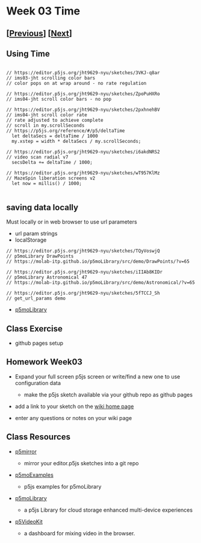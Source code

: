 # Week 03 Time

## [[Previous](./02_code.md)] [[Next](./04_video.md)]

## Using Time

```

// https://editor.p5js.org/jht9629-nyu/sketches/3VKJ-q8ar
// ims03-jht scrolling color bars
// color pops on at wrap around - no rate regulation

// https://editor.p5js.org/jht9629-nyu/sketches/ZpoPuHXRo
// ims04-jht scroll color bars - no pop

// https://editor.p5js.org/jht9629-nyu/sketches/2pxhnehBV
// ims04-jht scroll color rate
// rate adjusted to achieve complete
// scroll in my.scrollSeconds
// https://p5js.org/reference/#/p5/deltaTime
  let deltaSecs = deltaTime / 1000
  my.xstep = width * deltaSecs / my.scrollSeconds;

// https://editor.p5js.org/jht9629-nyu/sketches/i6akdNRS2
// video scan radial v7
  secsDelta += deltaTime / 1000;

// https://editor.p5js.org/jht9629-nyu/sketches/wT957KlMz
// MazeSpin liberation screens v2
  let now = millis() / 1000;


```

## saving data locally

Must locally or in web browser to use url parameters

- url param strings
- localStorage

```
// https://editor.p5js.org/jht9629-nyu/sketches/TQyVoswjQ
// p5moLibrary DrawPoints
// https://molab-itp.github.io/p5moLibrary/src/demo/DrawPoints/?v=65

// https://editor.p5js.org/jht9629-nyu/sketches/iIIAb8KIDr
// p5moLibrary Astronomical 47
// https://molab-itp.github.io/p5moLibrary/src/demo/Astronomical/?v=65

// https://editor.p5js.org/jht9629-nyu/sketches/5fTCCJ_Sh
// get_url_params demo

```

- [p5moLibrary](https://github.com/molab-itp/p5moLibrary)

## Class Exercise

- github pages setup

## Homework Week03

- Expand your full screen p5js screen or write/find a new one to use configuration data

  - make the p5js sketch available via your github repo as github pages

- add a link to your sketch on the [wiki home page](https://github.com/p5videoKit/IM-Screens-2025-03-itp/wiki#week-03-homework)

- enter any questions or notes on your wiki page

<!-- ## nodejs setup

[https://nodejs.org/en/download](https://nodejs.org/en/download)

 -->

## Class Resources

- [p5mirror](https://github.com/molab-itp/p5mirror)

  - mirror your editor.p5js sketches into a git repo

- [p5moExamples](https://github.com/molab-itp/p5moExamples)

  - p5js examples for p5moLibrary

- [p5moLibrary](https://github.com/molab-itp/p5moLibrary)

  - a p5js Library for cloud storage enhanced multi-device experiences

- [p5VideoKit](https://github.com/molab-itp/p5videoKit)
  - a dashboard for mixing video in the browser.
